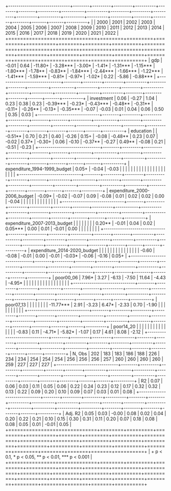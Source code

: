 
+------------------------------+--------+---------+---------+----------+--------+--------+----------+-----------+----------+---------+---------+----------+----------+----------+----------+----------+----------+--------+--------+--------+-------+-------+----------+
|                              | 2000   | 2001    | 2002    | 2003     | 2004   | 2005   | 2006     | 2007      | 2008     | 2009    | 2010    | 2011     | 2012     | 2013     | 2014     | 2015     | 2016     | 2017   | 2018   | 2019   | 2020  | 2021  | 2022     |
+==============================+========+=========+=========+==========+========+========+==========+===========+==========+=========+=========+==========+==========+==========+==========+==========+==========+========+========+========+=======+=======+==========+
| gdp                          | -0.01  | 0.64    | -11.80+ | -3.28*** | -3.00* | -1.41* | -1.31*** | -1.15***  | -1.80*** | -1.78** | -0.83** | -1.84*** | -2.44*** | -1.66*** | -1.22*** | -1.41*** | -1.59*** | -0.81* | -0.97* | -1.02* | 0.22  | -5.86 | -0.88*** |
+------------------------------+--------+---------+---------+----------+--------+--------+----------+-----------+----------+---------+---------+----------+----------+----------+----------+----------+----------+--------+--------+--------+-------+-------+----------+
| investment                   | 0.06   | -0.27   | 1.04    | 0.23     | 0.38   | 0.23   | -0.39*** | -0.23*    | -0.43*** | -0.48** | -0.31** | -0.11+   | -0.26**  | -0.13+   | -0.35*** | -0.07    | -0.03    | 0.01   | 0.04   | 0.06   | 0.50  | 0.35  | 0.03     |
+------------------------------+--------+---------+---------+----------+--------+--------+----------+-----------+----------+---------+---------+----------+----------+----------+----------+----------+----------+--------+--------+--------+-------+-------+----------+
| education                    |        | -0.51** | 0.70    | 0.21     | 0.40   | -0.26  | 0.15+    | -0.08     | -0.48**  | 0.23    | 0.07    | -0.02    | 0.37*    | -0.30+   | 0.06     | -0.10    | -0.37**  | -0.27  | 0.49** | -0.08  | 0.21  | -0.51 | -0.23    |
+------------------------------+--------+---------+---------+----------+--------+--------+----------+-----------+----------+---------+---------+----------+----------+----------+----------+----------+----------+--------+--------+--------+-------+-------+----------+
| expenditure_1994-1999_budget | 0.05+  | -0.04   | -0.03   |          |        |        |          |           |          |         |         |          |          |          |          |          |          |        |        |        |       |       |          |
+------------------------------+--------+---------+---------+----------+--------+--------+----------+-----------+----------+---------+---------+----------+----------+----------+----------+----------+----------+--------+--------+--------+-------+-------+----------+
| expenditure_2000-2006_budget | -0.09* | -0.02   | -0.07   | 0.09     | -0.08  | 0.01   | 0.02     | 0.02      | 0.00     | -0.04   |         |          |          |          |          |          |          |        |        |        |       |       |          |
+------------------------------+--------+---------+---------+----------+--------+--------+----------+-----------+----------+---------+---------+----------+----------+----------+----------+----------+----------+--------+--------+--------+-------+-------+----------+
| expenditure_2007-2013_budget |        |         |         |          |        |        |          | 0.20**    | -0.01    | 0.04    | 0.02    | 0.05***  | 0.00     | 0.01     | -0.01    | 0.00     |          |        |        |        |       |       |          |
+------------------------------+--------+---------+---------+----------+--------+--------+----------+-----------+----------+---------+---------+----------+----------+----------+----------+----------+----------+--------+--------+--------+-------+-------+----------+
| expenditure_2014-2020_budget |        |         |         |          |        |        |          |           |          |         |         |          |          |          | -0.60    | -0.08    | -0.01    | 0.00   | -0.01  | -0.03* | -0.06 | -0.16 | 0.05+    |
+------------------------------+--------+---------+---------+----------+--------+--------+----------+-----------+----------+---------+---------+----------+----------+----------+----------+----------+----------+--------+--------+--------+-------+-------+----------+
| poor00_06                    | 7.96*  | 3.27    | -6.13   | -7.50    | 11.64  | -4.43  | -4.95*   |           |          |         |         |          |          |          |          |          |          |        |        |        |       |       |          |
+------------------------------+--------+---------+---------+----------+--------+--------+----------+-----------+----------+---------+---------+----------+----------+----------+----------+----------+----------+--------+--------+--------+-------+-------+----------+
| poor07_13                    |        |         |         |          |        |        |          | -11.77*** | 2.91     | -3.23   | 6.47*   | -2.33    | 0.70     | -1.90    |          |          |          |        |        |        |       |       |          |
+------------------------------+--------+---------+---------+----------+--------+--------+----------+-----------+----------+---------+---------+----------+----------+----------+----------+----------+----------+--------+--------+--------+-------+-------+----------+
| poor14_20                    |        |         |         |          |        |        |          |           |          |         |         |          |          |          | -0.83    | 0.11     | -4.71*   | -5.82* | -1.07  | 0.17   | 4.61  | 8.08  | -2.12    |
+------------------------------+--------+---------+---------+----------+--------+--------+----------+-----------+----------+---------+---------+----------+----------+----------+----------+----------+----------+--------+--------+--------+-------+-------+----------+
| N, Obs                       | 202    | 183     | 183     | 186      | 188    | 226    | 234      | 234       | 254      | 254     | 254     | 256      | 256      | 256      | 257      | 260      | 260      | 260    | 260    | 259    | 227   | 227   | 227      |
+------------------------------+--------+---------+---------+----------+--------+--------+----------+-----------+----------+---------+---------+----------+----------+----------+----------+----------+----------+--------+--------+--------+-------+-------+----------+
| R2                           | 0.07   | 0.06    | 0.03    | 0.11     | 0.05   | 0.06   | 0.22     | 0.24      | 0.23     | 0.12    | 0.17    | 0.32     | 0.32     | 0.13     | 0.22     | 0.09     | 0.20     | 0.10   | 0.09   | 0.07   | 0.03  | 0.01  | 0.08     |
+------------------------------+--------+---------+---------+----------+--------+--------+----------+-----------+----------+---------+---------+----------+----------+----------+----------+----------+----------+--------+--------+--------+-------+-------+----------+
| Adj. R2                      | 0.05   | 0.03    | -0.00   | 0.08     | 0.02   | 0.04   | 0.20     | 0.22      | 0.21     | 0.10    | 0.15    | 0.30     | 0.31     | 0.11     | 0.20     | 0.07     | 0.18     | 0.08   | 0.08   | 0.05   | 0.01  | -0.01 | 0.05     |
+==============================+========+=========+=========+==========+========+========+==========+===========+==========+=========+=========+==========+==========+==========+==========+==========+==========+========+========+========+=======+=======+==========+
| + p < 0.1, * p < 0.05, ** p < 0.01, *** p < 0.001                                                                                                                                                                                                                    |
+==============================+========+=========+=========+==========+========+========+==========+===========+==========+=========+=========+==========+==========+==========+==========+==========+==========+========+========+========+=======+=======+==========+
